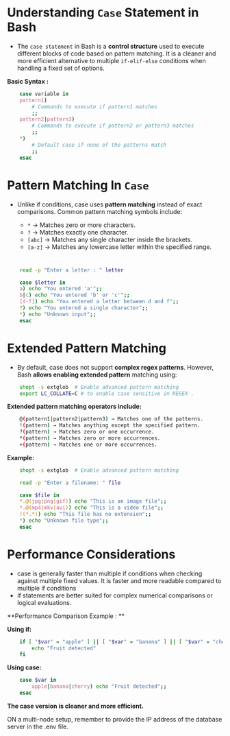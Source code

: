 # Understanding `Case` Statement in Bash 


- The `case statement` in Bash is a **control structure** used to execute different blocks of code based on pattern matching. It is a cleaner and more efficient alternative to multiple `if-elif-else` conditions when handling a fixed set of options.

**Basic Syntax :**

```bash
    case variable in
    pattern1)  
        # Commands to execute if pattern1 matches  
        ;;
    pattern2|pattern3)  
        # Commands to execute if pattern2 or pattern3 matches  
        ;;
    *)  
        # Default case if none of the patterns match  
        ;;
    esac
```

# Pattern Matching In `Case`

- Unlike if conditions, case uses **pattern matching** instead of exact comparisons. Common pattern matching symbols include:

    - `*` → Matches zero or more characters.
    - `?` → Matches exactly one character.
    - `[abc]` → Matches any single character inside the brackets.
    - `[a-z]` → Matches any lowercase letter within the specified range.

#
```bash
    read -p "Enter a letter : " letter

    case $letter in
    a) echo "You entered 'a'";;
    b|c) echo "You entered 'b' or 'c'";;
    [d-f]) echo "You entered a letter between d and f";;
    ?) echo "You entered a single character";;
    *) echo "Unknown input";;
    esac
```
#
# Extended Pattern Matching

- By default, case does not support **complex regex patterns**. However, Bash **allows enabling extended pattern** matching using:
```bash
    shopt -s extglob  # Enable advanced pattern matching    
    export LC_COLLATE=C # to enable case sensitive in REGEX .
```

**Extended pattern matching operators include:**
```bash
    @(pattern1|pattern2|pattern3) → Matches one of the patterns.
    !(pattern) → Matches anything except the specified pattern.
    ?(pattern) → Matches zero or one occurrence.
    *(pattern) → Matches zero or more occurrences.
    +(pattern) → Matches one or more occurrences.
```

**Example:**
```bash
    shopt -s extglob  # Enable advanced pattern matching

    read -p "Enter a filename: " file  

    case $file in
    *.@(jpg|png|gif)) echo "This is an image file";;
    *.@(mp4|mkv|avi)) echo "This is a video file";;
    !(*.*)) echo "This file has no extension";;
    *) echo "Unknown file type";;
    esac
```
#
# Performance Considerations

   -  case is generally faster than multiple if conditions when checking against multiple fixed values. It is faster and more readable compared to multiple if conditions
  - if statements are better suited for complex numerical comparisons or logical evaluations.

**Performance Comparison Example : **

**Using if:**
```bash
    if [ "$var" = "apple" ] || [ "$var" = "banana" ] || [ "$var" = "cherry" ]; then
        echo "Fruit detected"
    fi
```
**Using case:**
```bash
    case $var in
        apple|banana|cherry) echo "Fruit detected";;
    esac
```
**The case version is cleaner and more efficient.**


<?php
// Function to load environment variables from a .env file
function loadEnv($path)
{
    if (!file_exists($path)) {
        return false;
    }

    $lines = file($path, FILE_IGNORE_NEW_LINES | FILE_SKIP_EMPTY_LINES);
    foreach ($lines as $line) {
        if (strpos(trim($line), '#') === 0) {
            continue;
        }

        list($name, $value) = explode('=', $line, 2);
        $name = trim($name);
        $value = trim($value);
        putenv(sprintf('%s=%s', $name, $value));
    }
    return true;
}

// Load environment variables from .env file
loadEnv(__DIR__ . '/file.env');

// Retrieve the database connection details from environment variables
$dbHost = getenv('DB_HOST');
$dbUser = getenv('DB_USER');
$dbPassword = getenv('DB_PASSWORD');
$dbName = getenv('DB_NAME');

?>

ON a multi-node setup, remember to provide the IP address of the database server in the .env file.

